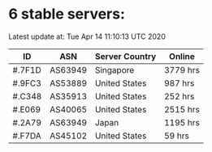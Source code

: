 # 6 stable servers:

Latest update at: Tue Apr 14 11:10:13 UTC 2020

| ID | ASN | Server Country | Online |
| -- | --- | -------------- | ------ |
| #.7F1D | AS63949 | Singapore | 3779 hrs |
| #.9FC3 | AS53889 | United States | 987 hrs |
| #.C348 | AS35913 | United States | 252 hrs |
| #.E069 | AS40065 | United States | 2515 hrs |
| #.2A79 | AS63949 | Japan | 1195 hrs |
| #.F7DA | AS45102 | United States | 59 hrs |

